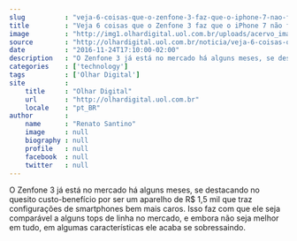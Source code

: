 ```yaml
---
slug          : "veja-6-coisas-que-o-zenfone-3-faz-que-o-iphone-7-nao-faz"
title         : "Veja 6 coisas que o Zenfone 3 faz que o iPhone 7 não faz"
image         : "http://img1.olhardigital.uol.com.br/uploads/acervo_imagens/2016/10/20161019183229_660_420.jpg"
source        : "http://olhardigital.uol.com.br/noticia/veja-6-coisas-que-o-zenfone-3-faz-que-o-iphone-7-nao-faz/64178"
date          : "2016-11-24T17:10:00-02:00"
description   : "O Zenfone 3 já está no mercado há alguns meses, se destacando no quesito custo-benefício por ser um aparelho de R$ 1,5 mil que traz configurações de smartphones bem mais caros. Isso faz com que ele seja comparável a alguns tops de linha no mercado, e embora não seja melhor em tudo, em algumas características ele acaba se sobressaindo."
categories    : ['technology']
tags          : ['Olhar Digital']
site          :
    title     : "Olhar Digital"
    url       : "http://olhardigital.uol.com.br"
    locale    : "pt_BR"
author        :
    name      : "Renato Santino"
    image     : null
    biography : null
    profile   : null
    facebook  : null
    twitter   : null
---
```


O Zenfone 3 já está no mercado há alguns meses, se destacando no quesito custo-benefício por ser um aparelho de R$ 1,5 mil que traz configurações de smartphones bem mais caros. Isso faz com que ele seja comparável a alguns tops de linha no mercado, e embora não seja melhor em tudo, em algumas características ele acaba se sobressaindo.
